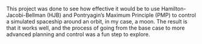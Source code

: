 This project was done to see how effective it would be to use Hamilton-Jacobi-Bellman (HJB) and Pontryagin’s Maximum Principle (PMP) to control a simulated spaceship around an orbit, in my case, a moon. The result is that it works well, and the process of going from the base case to more advanced planning and control was a fun step to explore.